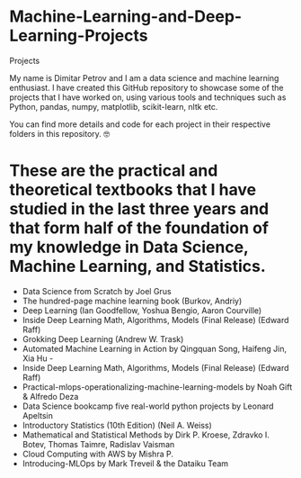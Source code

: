 # Machine-Learning-and-Deep-Learning-Projects
Projects

My name is Dimitar Petrov and I am a data science and machine learning enthusiast. I have created this GitHub repository to showcase some of the projects that I have worked on, using various tools and techniques such as Python, pandas, numpy, matplotlib, scikit-learn, nltk etc.


You can find more details and code for each project in their respective folders in this repository. :nerd_face: 
# These are the practical and theoretical textbooks that I have studied in the last three years and that form half of the foundation of my knowledge in Data Science, Machine Learning, and Statistics.
* Data Science from Scratch by Joel Grus
* The hundred-page machine learning book (Burkov, Andriy)
* Deep Learning (Ian Goodfellow, Yoshua Bengio, Aaron Courville)
* Inside Deep Learning Math, Algorithms, Models (Final Release) (Edward Raff)
* Grokking Deep Learning (Andrew W. Trask)
* Automated Machine Learning in Action by Qingquan Song, Haifeng Jin, Xia Hu - 
* Inside Deep Learning Math, Algorithms, Models (Final Release) (Edward Raff)
* Practical-mlops-operationalizing-machine-learning-models by Noah Gift & Alfredo Deza
* Data Science bookcamp five real-world python projects by Leonard Apeltsin
* Introductory Statistics (10th Edition) (Neil A. Weiss) 
* Mathematical and Statistical Methods by Dirk P. Kroese, Zdravko I. Botev, Thomas Taimre, Radislav Vaisman
* Cloud Computing with AWS by Mishra P. 
* Introducing-MLOps by Mark Treveil & the Dataiku Team
